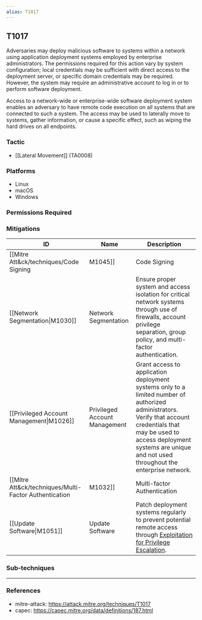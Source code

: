 ```yaml
---
alias: T1017
---
```


## T1017

Adversaries may deploy malicious software to systems within a network using application deployment systems employed by enterprise administrators. The permissions required for this action vary by system configuration; local credentials may be sufficient with direct access to the deployment server, or specific domain credentials may be required. However, the system may require an administrative account to log in or to perform software deployment.

Access to a network-wide or enterprise-wide software deployment system enables an adversary to have remote code execution on all systems that are connected to such a system. The access may be used to laterally move to systems, gather information, or cause a specific effect, such as wiping the hard drives on all endpoints.


### Tactic
- [[Lateral Movement]] (TA0008)

### Platforms
- Linux
- macOS
- Windows

### Permissions Required

### Mitigations

| ID | Name | Description |
| --- | --- | --- |
| [[Mitre Att&ck/techniques/Code Signing|M1045]] | Code Signing | If the application deployment system can be configured to deploy only signed binaries, then ensure that the trusted signing certificates are not co-located with the application deployment system and are instead located on a system that cannot be accessed remotely or to which remote access is tightly controlled. |
| [[Network Segmentation\|M1030]] | Network Segmentation | Ensure proper system and access isolation for critical network systems through use of firewalls, account privilege separation, group policy, and multi-factor authentication. |
| [[Privileged Account Management\|M1026]] | Privileged Account Management | Grant access to application deployment systems only to a limited number of authorized administrators.  Verify that account credentials that may be used to access deployment systems are unique and not used throughout the enterprise network. |
| [[Mitre Att&ck/techniques/Multi-Factor Authentication|M1032]] | Multi-factor Authentication | Use multi-factor authentication for accounts used with application deployment software. |
| [[Update Software\|M1051]] | Update Software | Patch deployment systems regularly to prevent potential remote access through [Exploitation for Privilege Escalation](https://attack.mitre.org/techniques/T1068). |

### Sub-techniques


---
### References

- mitre-attack: https://attack.mitre.org/techniques/T1017
- capec: https://capec.mitre.org/data/definitions/187.html
